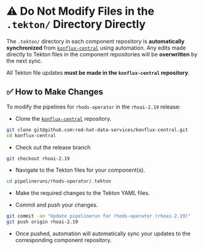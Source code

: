 # ⚠️ Do Not Modify Files in the `.tekton/` Directory Directly

The `.tekton/` directory in each component repository is **automatically synchronized** from [`konflux-central`](https://github.com/red-hat-data-services/konflux-central) using automation. Any edits made directly to Tekton files in the component repositories will be **overwritten** by the next sync.

All Tekton file updates **must be made in the `konflux-central` repository**.

## ✅ How to Make Changes

To modify the pipelines for `rhods-operator` in the `rhoai-2.19` release:

- Clone the [`konflux-central`](https://github.com/red-hat-data-services/konflux-central) repository.

```bash
git clone git@github.com:red-hat-data-services/konflux-central.git
cd konflux-central
```

- Check out the release branch

```bash
git checkout rhoai-2.19
```

- Navigate to the Tekton files for your component(s).

```bash
cd pipelineruns/rhods-operator/.tekton
```

- Make the required changes to the Tekton YAML files.

- Commit and push your changes.

```bash
git commit -am "Update pipelinerun for rhods-operator (rhoai-2.19)"
git push origin rhoai-2.19
```

- Once pushed, automation will automatically sync your updates to the corresponding component repository.
